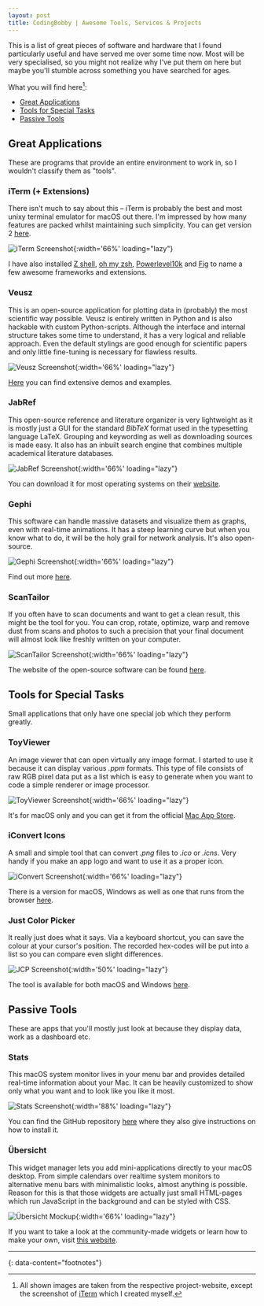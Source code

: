 ```yaml
---
layout: post
title: CodingBobby | Awesome Tools, Services & Projects
---
```

This is a list of great pieces of software and hardware that I found particularly useful and have served me over some time now.
Most will be very specialised, so you might not realize why I've put them on here but maybe you'll stumble across something you have searched for ages.

What you will find here[^screenshots]:
- [Great Applications](#great-applications)
- [Tools for Special Tasks](#tools-for-special-tasks)
- [Passive Tools](#passive-tools)


## Great Applications
These are programs that provide an entire environment to work in, so I wouldn't classify them as "tools".

### iTerm (+ Extensions)
There isn't much to say about this – iTerm is probably the best and most unixy terminal emulator for macOS out there.
I'm impressed by how many features are packed whilst maintaining such simplicity.
You can get version 2 [here](https://iterm2.com/).

![iTerm Screenshot](/assets/images/iTerm_screenshot.png){:width='66%' loading="lazy"}

I have also installed [Z shell](https://www.zsh.org/), [oh my zsh](https://ohmyz.sh/), [Powerlevel10k](https://github.com/romkatv/powerlevel10k) and [Fig](https://withfig.com/) to name a few awesome frameworks and extensions.

### Veusz
This is an open-source application for plotting data in (probably) the most scientific way possible.
Veusz is entirely written in Python and is also hackable with custom Python-scripts.
Although the interface and internal structure takes some time to understand, it has a very logical and reliable approach.
Even the default stylings are good enough for scientific papers and only little fine-tuning is necessary for flawless results.

![Veusz Screenshot](https://veusz.github.io/screenshots/veusz_win_mainwin.png){:width='66%' loading="lazy"}

[Here](https://veusz.github.io/) you can find extensive demos and examples.

### JabRef
This open-source reference and literature organizer is very lightweight as it is mostly just a GUI for the standard *BibTeX* format used in the typesetting language LaTeX.
Grouping and keywording as well as downloading sources is made easy.
It also has an inbuilt search engine that combines multiple academical literature databases.

![JabRef Screenshot](https://www.jabref.org/img/jabref-mainscreen.png){:width='66%' loading="lazy"}

You can download it for most operating systems on their [website](https://www.jabref.org/).

### Gephi
This software can handle massive datasets and visualize them as graphs, even with real-time animations.
It has a steep learning curve but when you know what to do, it will be the holy grail for network analysis.
It's also open-source.

![Gephi Screenshot](https://gephi.org/images/screenshots/preview4.png){:width='66%' loading="lazy"}

Find out more [here](https://gephi.org/).

### ScanTailor
If you often have to scan documents and want to get a clean result, this might be the tool for you.
You can crop, rotate, optimize, warp and remove dust from scans and photos to such a precision that your final document will almost look like freshly written on your computer.

![ScanTailor Screenshot](https://camo.githubusercontent.com/435cd7b97084c0e3d5599edf592c3fbc0b7956687d7233b6e04010c0e1da8c59/68747470733a2f2f632e726164696b616c2e72752f6332382f313830322f61642f3230346439636535326635662e706e67){:width='66%' loading="lazy"}

The website of the open-source software can be found [here](https://scantailor.org/).


## Tools for Special Tasks
Small applications that only have one special job which they perform greatly.

### ToyViewer
An image viewer that can open virtually any image format.
I started to use it because it can display various *.ppm* formats.
This type of file consists of raw RGB pixel data put as a list which is easy to generate when you want to code a simple renderer or image processor.

![ToyViewer Screenshot](https://is3-ssl.mzstatic.com/image/thumb/Purple127/v4/d7/37/f7/d737f7a8-cee7-e2b6-b87a-dbe76b6a2a5a/pr_source.png/1024x0w.webp){:width='66%' loading="lazy"}

It's for macOS only and you can get it from the official [Mac App Store](https://apps.apple.com/us/app/id414298354).

### iConvert Icons
A small and simple tool that can convert *.png* files to *.ico* or *.icns*.
Very handy if you make an app logo and want to use it as a proper icon.

![iConvert Screenshot](/assets/images/iConvert_screenshot.png){:width='66%' loading="lazy"}

There is a version for macOS, Windows as well as one that runs from the browser [here](https://iconverticons.com/).

### Just Color Picker
It really just does what it says.
Via a keyboard shortcut, you can save the colour at your cursor's position.
The recorded hex-codes will be put into a list so you can compare even slight differences.

![JCP Screenshot](https://annystudio.com/software/colorpicker/just-color-picker-mac.png){:width='50%' loading="lazy"}

The tool is available for both macOS and Windows [here](https://annystudio.com/software/colorpicker/).


## Passive Tools
These are apps that you'll mostly just look at because they display data, work as a dashboard etc.

### Stats
This macOS system monitor lives in your menu bar and provides detailed real-time information about your Mac.
It can be heavily customized to show only what you want and to look like you like it most.

![Stats Screenshot](https://camo.githubusercontent.com/c008786c12fc9bd43a32a554408bcd2c76c478c10d39af1e39d22b29f1eebd12/68747470733a2f2f7365726869792e73332e65752d63656e7472616c2d312e616d617a6f6e6177732e636f6d2f4769746875625f7265706f2f73746174732f6d656e757325334676322e332e322e706e673f7631){:width='88%' loading="lazy"}

You can find the GitHub repository [here](https://github.com/exelban/stats) where they also give instructions on how to install it.

### Übersicht
This widget manager lets you add mini-applications directly to your macOS desktop.
From simple calendars over realtime system monitors to alternative menu bars with minimalistic looks, almost anything is possible.
Reason for this is that those widgets are actually just small HTML-pages which run JavaScript in the background and can be styled with CSS.

![Übersicht Mockup](https://tracesof.net/uebersicht/images/screenshots/1.jpg){:width='66%' loading="lazy"}

If you want to take a look at the community-made widgets or learn how to make your own, visit [this website](https://tracesof.net/uebersicht/).


---
{: data-content="footnotes"}

[^screenshots]: All shown images are taken from the respective project-website, except the screenshot of [iTerm](#iterm--extensions) which I created myself.
